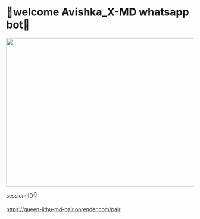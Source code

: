 # 🔰welcome Avishka_X-MD whatsapp bot🔰



<center><img src="https://i.ibb.co/zHLW3WL/044e155205d4f11c.jpg" height="400" width="700"></center>



sessiom ID👇

https://queen-lithu-md-pair.onrender.com/pair

